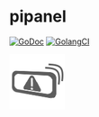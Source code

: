 # pipanel

[![GoDoc](https://godoc.org/github.com/BenJetson/pipanel?status.svg)](https://godoc.org/github.com/BenJetson/pipanel)
[![GolangCI](https://golangci.com/badges/github.com/golangci/golangci-lint.svg)](https://golangci.com/r/github.com/BenJetson/pipanel)

![icon][icon]

[icon]: https://raw.githubusercontent.com/BenJetson/pipanel/master/resources/pipanel.png
